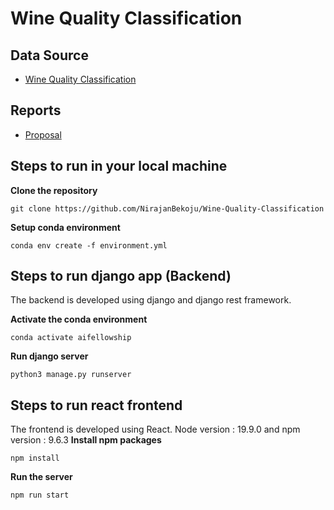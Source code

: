 # Wine Quality Classification


## Data Source
- [Wine Quality Classification](https://archive.ics.uci.edu/ml/datasets/wine+quality)

## Reports
- [Proposal](https://github.com/NirajanBekoju/Wine-Quality-Classification/blob/master/Proposal/main.pdf)

## Steps to run in your local machine
**Clone the repository**

```
git clone https://github.com/NirajanBekoju/Wine-Quality-Classification
```

**Setup conda environment**

```
conda env create -f environment.yml
```

## Steps to run django app (Backend)
The backend is developed using django and django rest framework.

**Activate the conda environment**
```
conda activate aifellowship
```

**Run django server**
```
python3 manage.py runserver
```

## Steps to run react frontend
The frontend is developed using React. Node version : 19.9.0 and npm version : 9.6.3
**Install npm packages**
```
npm install 
```

**Run the server**
```
npm run start
```



